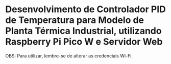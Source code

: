 # Desenvolvimento de Controlador PID de Temperatura para Modelo de Planta Térmica Industrial, utilizando Raspberry Pi Pico W e Servidor Web

OBS: Para utilizar, lembre-se de alterar as credenciais Wi-Fi.
 
